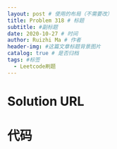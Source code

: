 ```yaml
---
layout: post # 使用的布局（不需要改）
title: Problem 318 # 标题
subtitle: #副标题
date: 2020-10-27 # 时间
author: Ruizhi Ma # 作者
header-img: #这篇文章标题背景图片
catalog: true # 是否归档
tags: #标签
  - Leetcode刷题
---
```


# Solution URL

# 代码

```java

```
